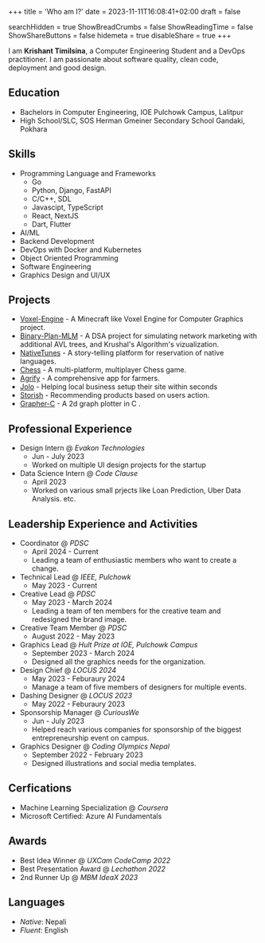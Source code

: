 +++
title = 'Who am I?'
date = 2023-11-11T16:08:41+02:00
draft = false

searchHidden = true
ShowBreadCrumbs = false
ShowReadingTime = false
ShowShareButtons = false
hidemeta = true
disableShare = true
+++

I am **Krishant Timilsina**, a Computer Engineering Student and a DevOps practitioner. I am passionate about software quality, clean code, deployment and good design.


## Education

- Bachelors in Computer Engineering, IOE Pulchowk Campus, Lalitpur
- High School/SLC, SOS Herman Gmeiner Secondary School Gandaki, Pokhara


## Skills
- Programming Language and Frameworks
  - Go
  - Python, Django, FastAPI
  - C/C++, SDL
  - Javascipt, TypeScript
  - React, NextJS
  - Dart, Flutter
- AI/ML
- Backend Development
- DevOps with Docker and Kubernetes
- Object Oriented Programming
- Software Engineering
- Graphics Design and UI/UX


## Projects

- [Voxel-Engine](https://github.com/krishantt/voxel_engine) \- A Minecraft like Voxel Engine for Computer Graphics project.
- [Binary-Plan-MLM](https://github.com/krishantt/binary-plan-mlm) \- A DSA project for simulating network marketing with additional AVL trees, and Krushal's Algorithm's vizualization.
- [NativeTunes](https://github.com/krishtimil/nativetunes) \- A story-telling platform for reservation of native languages.
- [Chess](https://github.com/bigya01/chess_rl) \- A multi-platform, multiplayer Chess game.
- [Agrify](https://github.com/krishtimil/agrify) \- A comprehensive app for farmers.
- [Jolo](https://github.com/krishtimil/jolo) \- Helping local business setup their site within seconds
- [Storish](https://github.com/krishtimil/storish) \- Recommending products based on users action.
- [Grapher-C](https://github.com/krishtimil/grapher-c) \- A 2d graph plotter in C .



## Professional Experience
- Design Intern @ _Evakon Technologies_
    - Jun - July 2023
    - Worked on multiple UI design projects for the startup
- Data Science Intern @ _Code Clause_
    - April 2023
    - Worked on various small prjects like Loan Prediction, Uber Data Analysis. etc.

## Leadership Experience and Activities
- Coordinator @ _PDSC_
    - April 2024 - Current
    - Leading a team of enthusiastic members who want to create a change.
- Technical Lead @ _IEEE, Pulchowk_
    - May 2023 - Current
- Creative Lead @ _PDSC_
    - May 2023 - March 2024
    - Leading a team of ten members for the creative team and redesigned the brand image.
- Creative Team Member @ _PDSC_
    - August 2022 - May 2023
- Graphics Lead @ _Hult Prize at IOE, Pulchowk Campus_
    - September 2023 - March 2024
    - Designed all the graphics needs for the organization.
- Design Chief @ _LOCUS 2024_
    - May 2023 - Feburaury 2024
    - Manage a team of five members of designers for multiple events.
- Dashing Designer @ _LOCUS 2023_
    - May 2022 - Feburaury 2023
- Sponsorship Manager @ _CuriousWe_
    - Jun - July 2023
    - Helped reach various companies for sponsorship of the biggest entrepreneurship event on campus.
- Graphics Designer @ _Coding Olympics Nepal_
    - September 2022 - February 2023
    - Designed illustrations and social media templates.

## Cerfications
 - Machine Learning Specialization @ _Coursera_
 - Microsoft Certified: Azure AI Fundamentals

 ## Awards
 - Best Idea Winner @ _UXCam CodeCamp 2022_
 - Best Presentation Award @ _Lechathon 2022_
 - 2nd Runner Up @ _MBM IdeaX 2023_

## Languages

- _Native_: Nepali
- _Fluent_: English
